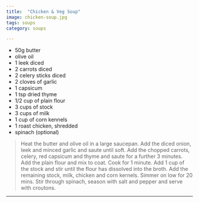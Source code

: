```yaml
---
title:  "Chicken & Veg Soup"
image: chicken-soup.jpg
tags: soups
category: soups

---
```

* 50g butter
* olive oil
* 1 leek diced
* 2 carrots diced
* 2 celery sticks diced
* 2 cloves of garlic
* 1 capsicum
* 1 tsp dried thyme
* 1/2 cup of plain flour
* 3 cups of stock
* 3 cups of milk
* 1 cup of corn kennels
* 1 roast chicken, shredded
* spinach (optional)


> Heat the butter and olive oil in a large saucepan.
> Add the diced onion, leek and minced garlic and saute until soft.
> Add the chopped carrots, celery, red capsicum and thyme and saute for a further 3 minutes.
> Add the plain flour and mix to coat. Cook for 1 minute.
> Add 1 cup of the stock and stir until the flour has dissolved into the broth.
> Add the remaining stock, milk, chicken and corn kernels.
> Simmer on low for 20 mins.
> Stir through spinach, season with salt and pepper and serve with croutons.

---
